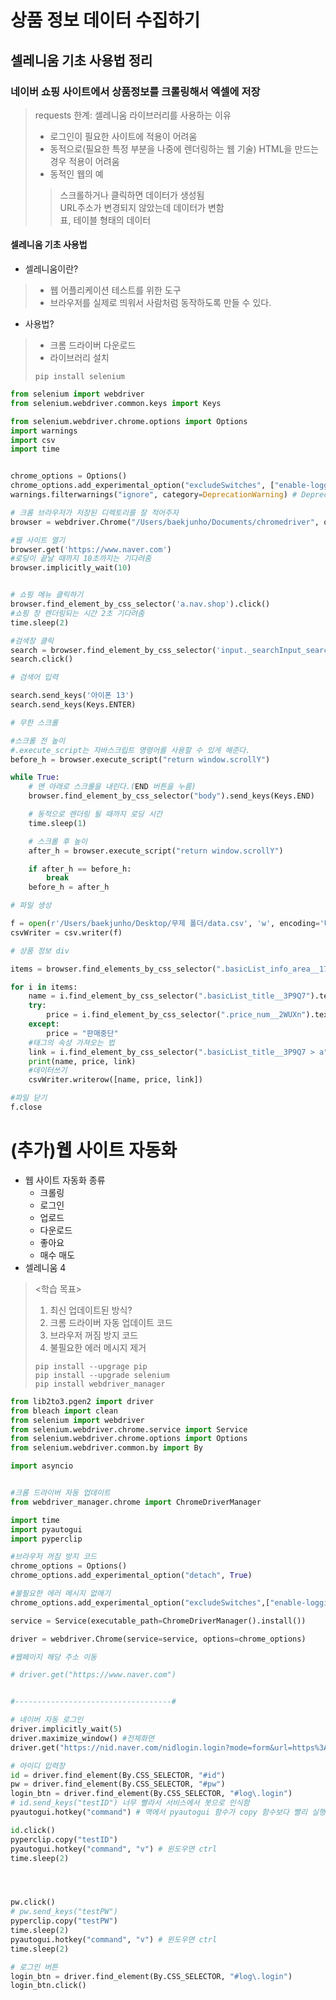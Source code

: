 # 상품 정보 데이터 수집하기   
## 셀레니움 기초 사용법 정리

### 네이버 쇼핑 사이트에서 상품정보를 크롤링해서 엑셀에 저장   

> requests 한계: 셀레니움 라이브러리를 사용하는 이유
> - 로그인이 필요한 사이트에 적용이 어려움   
> - 동적으로(필요한 특정 부분을 나중에 렌더링하는 웹 기술) HTML을 만드는 경우 적용이 어려움
> - 동적인 웹의 예
> > 스크롤하거나 클릭하면 데이터가 생성됨   
  > URL주소가 변경되지 않았는데 데이터가 변함   
  > 표, 테이블 형태의 데이터
  
#### 셀레니움 기초 사용법  
- 셀레니움이란?
> - 웹 어플리케이션 테스트를 위한 도구
> - 브라우저를 실제로 띄워서 사람처럼 동작하도록 만들 수 있다.
- 사용법?
> - 크롬 드라이버 다운로드
> - 라이브러리 설치
> ~~~shell
> pip install selenium
> ~~~
~~~python
from selenium import webdriver
from selenium.webdriver.common.keys import Keys

from selenium.webdriver.chrome.options import Options
import warnings
import csv
import time


chrome_options = Options()
chrome_options.add_experimental_option("excludeSwitches", ["enable-logging"]) # 셀레니움 로그 무시
warnings.filterwarnings("ignore", category=DeprecationWarning) # Deprecated warning 무시 

# 크롬 브라우저가 저장된 디렉토리를 잘 적어주자
browser = webdriver.Chrome("/Users/baekjunho/Documents/chromedriver", options=chrome_options)

#웹 사이트 열기
browser.get('https://www.naver.com')
#로딩이 끝날 때까지 10초까지는 기다려줌
browser.implicitly_wait(10)


# 쇼핑 메뉴 클릭하기
browser.find_element_by_css_selector('a.nav.shop').click()
#쇼핑 창 렌더링되는 시간 2초 기다려줌
time.sleep(2)

#검색창 클릭
search = browser.find_element_by_css_selector('input._searchInput_search_input_QXUFf')
search.click()

# 검색어 입력

search.send_keys('아이폰 13')
search.send_keys(Keys.ENTER)

# 무한 스크롤

#스크롤 전 높이
#.execute_script는 자바스크립트 명령어를 사용할 수 있게 해준다.
before_h = browser.execute_script("return window.scrollY")

while True:
    # 맨 아래로 스크롤을 내린다.(END 버튼을 누름)
    browser.find_element_by_css_selector("body").send_keys(Keys.END)

    # 동적으로 렌더링 될 때까지 로딩 시간
    time.sleep(1)

    # 스크롤 후 높이
    after_h = browser.execute_script("return window.scrollY")

    if after_h == before_h:
        break
    before_h = after_h

# 파일 생성

f = open(r'/Users/baekjunho/Desktop/무제 폴더/data.csv', 'w', encoding='UTF-8', newline='')
csvWriter = csv.writer(f)

# 상품 정보 div

items = browser.find_elements_by_css_selector(".basicList_info_area__17Xyo")

for i in items:
    name = i.find_element_by_css_selector(".basicList_title__3P9Q7").text
    try:
        price = i.find_element_by_css_selector(".price_num__2WUXn").text
    except:
        price = "판매중단"
    #태그의 속성 가져오는 법
    link = i.find_element_by_css_selector(".basicList_title__3P9Q7 > a").get_attribute('href')
    print(name, price, link)
    #데이터쓰기
    csvWriter.writerow([name, price, link])

#파일 닫기
f.close
~~~

# (추가)웹 사이트 자동화
- 웹 사이트 자동화 종류
  - 크롤링
  - 로그인
  - 업로드
  - 다운로드
  - 좋아요
  - 매수 매도
- 셀레니움 4
>  <학습 목표>
> 1. 최신 업데이트된 방식? 
> 2. 크롬 드라이버 자동 업데이트 코드
> 3. 브라우저 꺼짐 방지 코드
> 4. 불필요한 에러 메시지 제거
> ~~~
> pip install --upgrage pip
> pip install --upgrade selenium
> pip install webdriver_manager
> ~~~
>
~~~python
from lib2to3.pgen2 import driver
from bleach import clean
from selenium import webdriver
from selenium.webdriver.chrome.service import Service
from selenium.webdriver.chrome.options import Options
from selenium.webdriver.common.by import By

import asyncio


#크롬 드라이버 자동 업데이트
from webdriver_manager.chrome import ChromeDriverManager

import time
import pyautogui
import pyperclip

#브라우저 꺼짐 방지 코드
chrome_options = Options()
chrome_options.add_experimental_option("detach", True)

#불필요한 에러 메시지 없애기
chrome_options.add_experimental_option("excludeSwitches",["enable-logging"])

service = Service(executable_path=ChromeDriverManager().install())

driver = webdriver.Chrome(service=service, options=chrome_options)

#웹페이지 해당 주소 이동

# driver.get("https://www.naver.com")


#-----------------------------------#

# 네이버 자동 로그인
driver.implicitly_wait(5) 
driver.maximize_window() #전체화면
driver.get("https://nid.naver.com/nidlogin.login?mode=form&url=https%3A%2F%2Fwww.naver.com")

# 아이디 입력창
id = driver.find_element(By.CSS_SELECTOR, "#id")
pw = driver.find_element(By.CSS_SELECTOR, "#pw")
login_btn = driver.find_element(By.CSS_SELECTOR, "#log\.login")
# id.send_keys("testID") 너무 빨라서 서비스에서 봇으로 인식함
pyautogui.hotkey("command") # 맥에서 pyautogui 함수가 copy 함수보다 빨리 실행되는 경우가 있었는데, 이를 방지하기 위해 임의로 넣어둠. 나중에 비동기 처리 함수로 바꾸자

id.click()
pyperclip.copy("testID")
pyautogui.hotkey("command", "v") # 윈도우면 ctrl
time.sleep(2)




pw.click()
# pw.send_keys("testPW")
pyperclip.copy("testPW")
time.sleep(2)
pyautogui.hotkey("command", "v") # 윈도우면 ctrl
time.sleep(2)

# 로그인 버튼
login_btn = driver.find_element(By.CSS_SELECTOR, "#log\.login")
login_btn.click()


~~~
